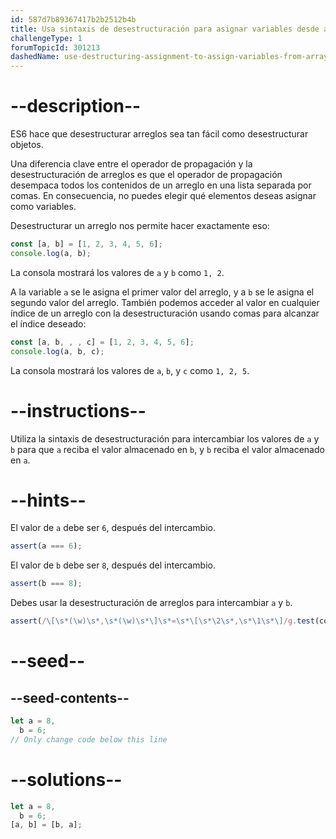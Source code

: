 ```yaml
---
id: 587d7b89367417b2b2512b4b
title: Usa sintaxis de desestructuración para asignar variables desde arreglos
challengeType: 1
forumTopicId: 301213
dashedName: use-destructuring-assignment-to-assign-variables-from-arrays
---
```


# --description--

ES6 hace que desestructurar arreglos sea tan fácil como desestructurar objetos.

Una diferencia clave entre el operador de propagación y la desestructuración de arreglos es que el operador de propagación desempaca todos los contenidos de un arreglo en una lista separada por comas. En consecuencia, no puedes elegir qué elementos deseas asignar como variables.

Desestructurar un arreglo nos permite hacer exactamente eso:

```js
const [a, b] = [1, 2, 3, 4, 5, 6];
console.log(a, b);
```

La consola mostrará los valores de `a` y `b` como `1, 2`.

A la variable `a` se le asigna el primer valor del arreglo, y a `b` se le asigna el segundo valor del arreglo. También podemos acceder al valor en cualquier índice de un arreglo con la desestructuración usando comas para alcanzar el índice deseado:

```js
const [a, b, , , c] = [1, 2, 3, 4, 5, 6];
console.log(a, b, c);
```

La consola mostrará los valores de `a`, `b`, y `c` como `1, 2, 5`.

# --instructions--

Utiliza la sintaxis de desestructuración para intercambiar los valores de `a` y `b` para que `a` reciba el valor almacenado en `b`, y `b` reciba el valor almacenado en `a`.

# --hints--

El valor de `a` debe ser `6`, después del intercambio.

```js
assert(a === 6);
```

El valor de `b` debe ser `8`, después del intercambio.

```js
assert(b === 8);
```

Debes usar la desestructuración de arreglos para intercambiar `a` y `b`.

```js
assert(/\[\s*(\w)\s*,\s*(\w)\s*\]\s*=\s*\[\s*\2\s*,\s*\1\s*\]/g.test(code));
```

# --seed--

## --seed-contents--

```js
let a = 8,
  b = 6;
// Only change code below this line
```

# --solutions--

```js
let a = 8,
  b = 6;
[a, b] = [b, a];
```
